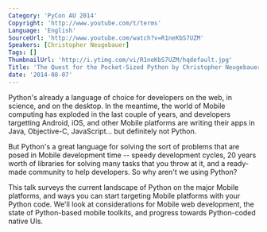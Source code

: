 ```yaml
---
Category: 'PyCon AU 2014'
Copyright: 'http://www.youtube.com/t/terms'
Language: 'English'
SourceUrl: 'http://www.youtube.com/watch?v=R1neKbS7UZM'
Speakers: [Christopher Neugebauer]
Tags: []
ThumbnailUrl: 'http://i.ytimg.com/vi/R1neKbS7UZM/hqdefault.jpg'
Title: 'The Quest for the Pocket-Sized Python by Christopher Neugebauer'
date: '2014-08-07'
---
```

Python's already a language of choice for developers on the web, in science, and on the desktop. In the meantime, the world of Mobile computing has exploded in the last couple of years, and developers targetting Android, iOS, and other Mobile platforms are writing their apps in Java, Objective-C, JavaScript... but definitely not Python.

But Python's a great language for solving the sort of problems that are posed in Mobile development time -- speedy development cycles, 20 years worth of libraries for solving many tasks that you throw at it, and a ready-made community to help developers. So why aren't we using Python?

This talk surveys the current landscape of Python on the major Mobile platforms, and ways you can start targeting Mobile platforms with your Python code. We'll look at considerations for Mobile web development, the state of Python-based mobile toolkits, and progress towards Python-coded native UIs.
